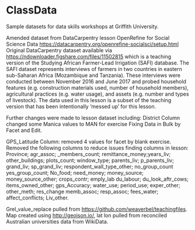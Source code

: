 # ClassData
Sample datasets for data skills workshops at Griffith University. 

Amended dataset from DataCarpentry lesson OpenRefine for Social Science Data https://datacarpentry.org/openrefine-socialsci/setup.html
Original DataCarpentry dataset available via  https://ndownloader.figshare.com/files/11502815 which is a teaching version of the Studying African Farmer-Lead Irrigation (SAFI) database. 
The SAFI dataset represents interviews of farmers in two countries in eastern sub-Saharan Africa (Mozambique and Tanzania). These interviews were conducted between November 2016 and June 2017 and probed household features (e.g. construction materials used, number of household members), agricultural practices (e.g. water usage), and assets (e.g. number and types of livestock). The data used in this lesson is a subset of the teaching version that has been intentionally ‘messed up’ for this lesson.

Further changes were made to lesson dataset including: 
District Column changed some Manica values to MAN for exercise Fixing Data in Bulk by Facet and Edit. 

GPS_Latitude Column: removed 4 values for facet by blank exercise. 
Removed the following columns to reduce issues finding columns in lesson: Province; agr_assoc; _members_count; remittance_money;years_liv; other_buildings; plots_count; window_type; parents_liv; p_parents_liv;	grand_liv;	sp_grand_liv; respondent_wall_type_other; no_group_count	yes_group_count; No_food; need_money;	money_source;	money_source_other; crops_contr; emply_lab	du_labour; du_look_aftr_cows; items_owned_other; gps_Accuracy; water_use; period_use;	exper_other; other_meth; res_change	memb_assoc; resp_assoc; fees_water; affect_conflicts; Liv_other.

Grel_value_replace pulled from https://github.com/weaverbel/teachingfiles.
Map created using http://geojson.io/, lat lon pulled from reconciled Australian universities data from WikiData. 
